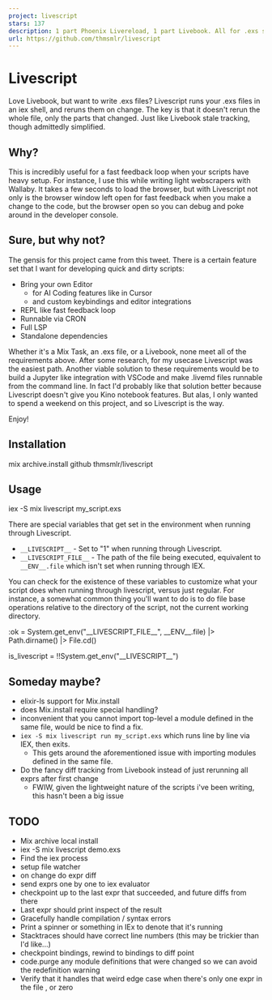 ```yaml
---
project: livescript
stars: 137
description: 1 part Phoenix Livereload, 1 part Livebook. All for .exs scripts
url: https://github.com/thmsmlr/livescript
---
```


Livescript
==========

Love Livebook, but want to write .exs files? Livescript runs your .exs files in an iex shell, and reruns them on change. The key is that it doesn't rerun the whole file, only the parts that changed. Just like Livebook stale tracking, though admittedly simplified.

Why?
----

This is incredibly useful for a fast feedback loop when your scripts have heavy setup. For instance, I use this while writing light webscrapers with Wallaby. It takes a few seconds to load the browser, but with Livescript not only is the browser window left open for fast feedback when you make a change to the code, but the browser open so you can debug and poke around in the developer console.

Sure, but why not?
------------------

The gensis for this project came from this tweet. There is a certain feature set that I want for developing quick and dirty scripts:

-   Bring your own Editor
    -   for AI Coding features like in Cursor
    -   and custom keybindings and editor integrations
-   REPL like fast feedback loop
-   Runnable via CRON
-   Full LSP
-   Standalone dependencies

Whether it's a Mix Task, an .exs file, or a Livebook, none meet all of the requirements above. After some research, for my usecase Livescript was the easiest path. Another viable solution to these requirements would be to build a Jupyter like integration with VSCode and make .livemd files runnable from the command line. In fact I'd probably like that solution better because Livescript doesn't give you Kino notebook features. But alas, I only wanted to spend a weekend on this project, and so Livescript is the way.

Enjoy!

Installation
------------

mix archive.install github thmsmlr/livescript

Usage
-----

iex -S mix livescript my\_script.exs

There are special variables that get set in the environment when running through Livescript.

-   `__LIVESCRIPT__` - Set to "1" when running through Livescript.
-   `__LIVESCRIPT_FILE__` - The path of the file being executed, equivalent to `__ENV__.file` which isn't set when running through IEX.

You can check for the existence of these variables to customize what your script does when running through livescript, versus just regular. For instance, a somewhat common thing you'll want to do is to do file base operations relative to the directory of the script, not the current working directory.

:ok \= 
  System.get\_env("\_\_LIVESCRIPT\_FILE\_\_", \_\_ENV\_\_.file)
    |> Path.dirname()
    |> File.cd()

is\_livescript \= !!System.get\_env("\_\_LIVESCRIPT\_\_")

Someday maybe?
--------------

-   elixir-ls support for Mix.install
-   does Mix.install require special handling?
-   inconvenient that you cannot import top-level a module defined in the same file, would be nice to find a fix.
-   `iex -S mix livescript run my_script.exs` which runs line by line via IEX, then exits.
    -   This gets around the aforementioned issue with importing modules defined in the same file.
-   Do the fancy diff tracking from Livebook instead of just rerunning all exprs after first change
    -   FWIW, given the lightweight nature of the scripts i've been writing, this hasn't been a big issue

TODO
----

-   Mix archive local install
-   iex -S mix livescript demo.exs
-   Find the iex process
-   setup file watcher
-   on change do expr diff
-   send exprs one by one to iex evaluator
-   checkpoint up to the last expr that succeeded, and future diffs from there
-   Last expr should print inspect of the result
-   Gracefully handle compilation / syntax errors
-   Print a spinner or something in IEx to denote that it's running
-   Stacktraces should have correct line numbers (this may be trickier than I'd like...)
-   checkpoint bindings, rewind to bindings to diff point
-   code.purge any module definitions that were changed so we can avoid the redefinition warning
-   Verify that it handles that weird edge case when there's only one expr in the file , or zero

